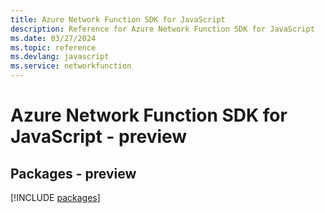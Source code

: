 ```yaml
---
title: Azure Network Function SDK for JavaScript
description: Reference for Azure Network Function SDK for JavaScript
ms.date: 03/27/2024
ms.topic: reference
ms.devlang: javascript
ms.service: networkfunction
---
```

# Azure Network Function SDK for JavaScript - preview
## Packages - preview
[!INCLUDE [packages](network-function-index.md)]